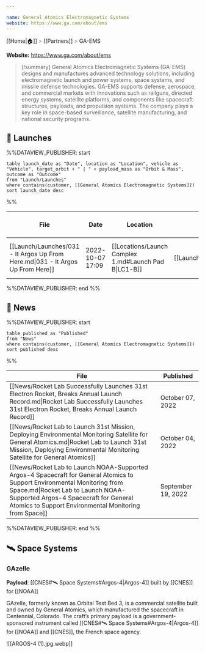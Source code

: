 ```yaml
---

name: General Atomics Electromagnetic Systems
website: https://www.ga.com/about/ems
---
```

[[Home|🏠]] <span style="color: LightSlateGray">></span> [[Partners]] <span style="color: LightSlateGray">></span> GA-EMS

**Website:** https://www.ga.com/about/ems

>[!summary]
General Atomics Electromagnetic Systems (GA-EMS) designs and manufactures advanced technology solutions, including electromagnetic launch and power systems, space systems, and missile defense technologies. GA-EMS supports defense, aerospace, and commercial markets with innovations such as railguns, directed energy systems, satellite platforms, and components like spacecraft structures, payloads, and propulsion systems. The company plays a key role in space-based surveillance, satellite manufacturing, and national security programs.


## 🚀 Launches

%%DATAVIEW_PUBLISHER: start
```
table launch_date as "Date", location as "Location", vehicle as "Vehicle", target_orbit + " | " + payload_mass as "Orbit & Mass", outcome as "Outcome"
from "Launch/Launches"
where contains(customer, [[General Atomics Electromagnetic Systems]])
sort launch_date desc
```
%%

| File                                                                            | Date             | Location                                              | Vehicle                          | Orbit & Mass            | Outcome |
| ------------------------------------------------------------------------------- | ---------------- | ----------------------------------------------------- | -------------------------------- | ----------------------- | ------- |
| [[Launch/Launches/031 - It Argos Up From Here.md\|031 - It Argos Up From Here]] | 2022-10-07 17:09 | [[Locations/Launch Complex 1.md#Launch Pad B\|LC1-B]] | [[Launch/Electron.md\|Electron]] | 750 km \| 98° \| 118 kg | ✅       |

%%DATAVIEW_PUBLISHER: end %%


## 📰 News
%%DATAVIEW_PUBLISHER: start
```
table published as "Published"
from "News"
where contains(customer, [[General Atomics Electromagnetic Systems]])
sort published desc
```
%%

| File                                                                                                                                                                                                                                                             | Published          |
| ---------------------------------------------------------------------------------------------------------------------------------------------------------------------------------------------------------------------------------------------------------------- | ------------------ |
| [[News/Rocket Lab Successfully Launches 31st Electron Rocket, Breaks Annual Launch Record.md\|Rocket Lab Successfully Launches 31st Electron Rocket, Breaks Annual Launch Record]]                                                                               | October 07, 2022   |
| [[News/Rocket Lab to Launch 31st Mission, Deploying Environmental Monitoring Satellite for General Atomics.md\|Rocket Lab to Launch 31st Mission, Deploying Environmental Monitoring Satellite for General Atomics]]                                             | October 04, 2022   |
| [[News/Rocket Lab to Launch NOAA-Supported Argos-4 Spacecraft for General Atomics to Support Environmental Monitoring from Space.md\|Rocket Lab to Launch NOAA-Supported Argos-4 Spacecraft for General Atomics to Support Environmental Monitoring from Space]] | September 19, 2022 |

%%DATAVIEW_PUBLISHER: end %%
## 🛰️ Space Systems

### GAzelle

**Payload**: [[CNES#🛰️ Space Systems#Argos-4|Argos-4]] built by [[CNES]] for [[NOAA]]

GAzelle, formerly known as Orbital Test Bed 3, is a commercial satellite built and owned by General Atomics, which manufactured the spacecraft in Centennial, Colorado. The craft’s primary payload is a government-sponsored instrument called [[CNES#🛰️ Space Systems#Argos-4|Argos-4]] for [[NOAA]] and [[CNES]], the French space agency.

![[ARGOS-4 (1).jpg.webp]]